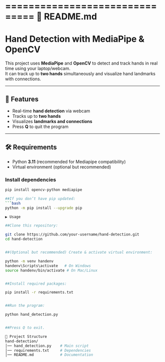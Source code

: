 ===============================
📌 README.md
===============================
# Hand Detection with MediaPipe & OpenCV

This project uses **MediaPipe** and **OpenCV** to detect and track hands in real time using your laptop/webcam.  
It can track up to **two hands** simultaneously and visualize hand landmarks with connections.

---

## 🚀 Features
- Real-time **hand detection** via webcam  
- Tracks up to **two hands**  
- Visualizes **landmarks and connections**  
- Press **Q** to quit the program  

---

## 🛠️ Requirements

- Python **3.11** (recommended for Mediapipe compatibility)  
- Virtual environment (optional but recommended)  

### Install dependencies
```bash
pip install opencv-python mediapipe

##If you don’t have pip updated:
```bash
python -m pip install --upgrade pip

▶️ Usage

##Clone this repository:

git clone https://github.com/your-username/hand-detection.git
cd hand-detection


##(Optional but recommended) Create & activate virtual environment:

python -m venv handenv
handenv\Scripts\activate   # On Windows
source handenv/bin/activate # On Mac/Linux


##Install required packages:

pip install -r requirements.txt


##Run the program:

python hand_detection.py


##Press Q to exit.

📂 Project Structure
hand-detection/
│── hand_detection.py    # Main script
│── requirements.txt     # Dependencies
│── README.md            # Documentation

